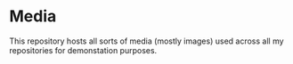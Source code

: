 # Media
This repository hosts all sorts of media (mostly images) used across all my repositories for demonstation purposes.
